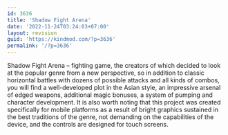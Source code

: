 ```yaml
---
id: 3636
title: 'Shadow Fight Arena'
date: '2022-11-24T03:24:03+07:00'
layout: revision
guid: 'https://kindmod.com/?p=3636'
permalink: '/?p=3636'
---
```


Shadow Fight Arena – fighting game, the creators of which decided to look at the popular genre from a new perspective, so in addition to classic horizontal battles with dozens of possible attacks and all kinds of combos, you will find a well-developed plot in the Asian style, an impressive arsenal of edged weapons, additional magic bonuses, a system of pumping and character development. It is also worth noting that this project was created specifically for mobile platforms as a result of bright graphics sustained in the best traditions of the genre, not demanding on the capabilities of the device, and the controls are designed for touch screens.